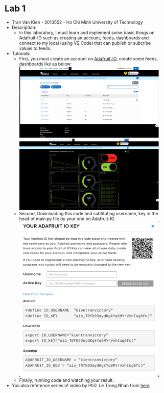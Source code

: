 # Lab 1
* Tran Van Kien - 2013552 - Ho Chi Minh University of Technology
* Description:
  * In this laboratory, I must learn and implement some basic things on Adafruit-IO such as creating an account, feeds, dashboards and connect to my local (using VS Code) that can publish or subcribe values to feeds.
* Tutorials:
  * First, you must create an account on [Adafruit-IO](https://accounts.adafruit.com/users/sign_in), create some feeds, dashboards like as below:
    ![Python](https://github.com/kientr2002/IOT-232-Laboratory/blob/main/image/feed.png)
    ![Python](https://github.com/kientr2002/IOT-232-Laboratory/blob/main/image/dashboard.png)
  * Second, Downloading this code and subtituting username, key in the head of main.py file by your one on Adafruit-IO.
    ![Python](https://github.com/kientr2002/IOT-232-Laboratory/blob/main/image/key.png)
  * Finally, running code and watching your result.    
* You also reference series of video by PhD. Le Trong Nhan from [here](https://www.youtube.com/watch?v=5CtrNZ0aI88&list=PLyD_mbw_VznORt7CY33jGoCamjVOPyPQj)      
